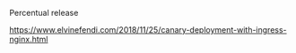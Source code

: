 Percentual release

https://www.elvinefendi.com/2018/11/25/canary-deployment-with-ingress-nginx.html
